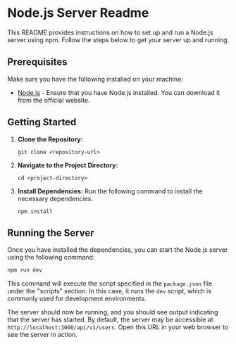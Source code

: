 # Node.js Server Readme

This README provides instructions on how to set up and run a Node.js server using npm. Follow the steps below to get your server up and running.

## Prerequisites

Make sure you have the following installed on your machine:

- [Node.js](https://nodejs.org/) - Ensure that you have Node.js installed. You can download it from the official website.

## Getting Started

1. **Clone the Repository:**

   ```
   git clone <repository-url>
   ```

2. **Navigate to the Project Directory:**

   ```
   cd <project-directory>
   ```

3. **Install Dependencies:**
   Run the following command to install the necessary dependencies.

   ```
   npm install
   ```

## Running the Server

Once you have installed the dependencies, you can start the Node.js server using the following command:

```bash
npm run dev
```

This command will execute the script specified in the `package.json` file under the "scripts" section. In this case, it runs the `dev` script, which is commonly used for development environments.

The server should now be running, and you should see output indicating that the server has started. By default, the server may be accessible at `http://localhost:3000/api/v1/users`. Open this URL in your web browser to see the server in action.
